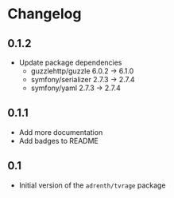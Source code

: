 # Changelog

## 0.1.2

* Update package dependencies
	* guzzlehttp/guzzle 6.0.2 -> 6.1.0
	* symfony/serializer 2.7.3 -> 2.7.4
	* symfony/yaml 2.7.3 -> 2.7.4

## 0.1.1

* Add more documentation
* Add badges to README

## 0.1

* Initial version of the `adrenth/tvrage` package

